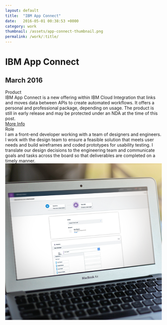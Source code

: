 ```yaml
---
layout: default
title:  "IBM App Connect"
date:   2016-05-01 00:38:53 +0000
category: work
thumbnail: /assets/app-connect-thumbnail.png
permalink: /work/:title/
---
```

<h1 class="content__post-title h1 bold">IBM App Connect</h1>
<h2 class="h3 content__post-date">March 2016</h2>
<div class="content__post-block content__post-block--margin">
  <div class="content__post-half">
    <div class="block margin-s margin-no-top">
      <div class="content__post-sub-title margin-s margin-no-top">Product</div>
      IBM App Connect is a new offering within IBM Cloud Integration that links and moves data between APIs to create automated workflows. It offers a personal and professional package, depending on usage. The product is still in early release and may be protected under an NDA at the time of this post.
    </div>
    <a class="button margin-m margin-no-top" href="https://appconnect.ibmcloud.com/" title="more info" target="_blank">More Info</a>
    <div class="block margin-s margin-no-top">
      <div class="content__post-sub-title margin-s margin-no-top">Role</div>
      I am a front-end developer working with a team of designers and engineers. I work with the design team to ensure a feasible solution that meets user needs and build wireframes and coded prototypes for usability testing. I translate our design decisions to the engineering team and communicate goals and tasks across the board so that deliverables are completed on a timely manner.
    </div>
  </div>
  <div class="content__post-half">
    <img class="content__post-image" src="/assets/app-connect-thumbnail.png" alt="app connect"/>
  </div>
</div>

